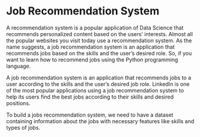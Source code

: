 # Job Recommendation System

A recommendation system is a popular application of Data Science that recommends personalized content based on the users’ interests. Almost all the popular websites you visit today use a recommendation system. As the name suggests, a job recommendation system is an application that recommends jobs based on the skills and the user’s desired role. So, if you want to learn how to recommend jobs using the Python programming language.

A job recommendation system is an application that recommends jobs to a user according to the skills and the user’s desired job role. LinkedIn is one of the most popular applications using a job recommendation system to help its users find the best jobs according to their skills and desired positions.

To build a jobs recommendation system, we need to have a dataset containing information about the jobs with necessary features like skills and types of jobs.
